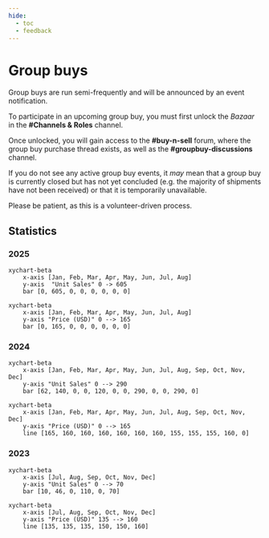 ```yaml
---
hide:
  - toc
  - feedback
---
```


# Group buys

Group buys are run semi-frequently and will be announced by an event notification.

To participate in an upcoming group buy, you must first unlock the *Bazaar* in the __#Channels & Roles__ channel.

Once unlocked, you will gain access to the __#buy-n-sell__ forum, where the group buy purchase thread exists,
as well as the __#groupbuy-discussions__ channel.

If you do not see any active group buy events, it *may* mean that a group buy is currently closed but has not yet concluded
(e.g. the majority of shipments have not been received) or that it is temporarily unavailable.

Please be patient, as this is a volunteer-driven process.

## Statistics

### 2025

``` mermaid
xychart-beta
    x-axis [Jan, Feb, Mar, Apr, May, Jun, Jul, Aug]
    y-axis  "Unit Sales" 0 -> 605
    bar [0, 605, 0, 0, 0, 0, 0, 0]
```

``` mermaid
xychart-beta
    x-axis [Jan, Feb, Mar, Apr, May, Jun, Jul, Aug]
    y-axis "Price (USD)" 0 --> 165
    bar [0, 165, 0, 0, 0, 0, 0, 0]
```

### 2024

``` mermaid
xychart-beta
    x-axis [Jan, Feb, Mar, Apr, May, Jun, Jul, Aug, Sep, Oct, Nov, Dec]
    y-axis "Unit Sales" 0 --> 290
    bar [62, 140, 0, 0, 120, 0, 0, 290, 0, 0, 290, 0]
```

``` mermaid
xychart-beta
    x-axis [Jan, Feb, Mar, Apr, May, Jun, Jul, Aug, Sep, Oct, Nov, Dec]
    y-axis "Price (USD)" 0 --> 165
    line [165, 160, 160, 160, 160, 160, 160, 155, 155, 155, 160, 0]
```

### 2023

``` mermaid
xychart-beta
    x-axis [Jul, Aug, Sep, Oct, Nov, Dec]
    y-axis "Unit Sales" 0 --> 70
    bar [10, 46, 0, 110, 0, 70]
```

``` mermaid
xychart-beta
    x-axis [Jul, Aug, Sep, Oct, Nov, Dec]
    y-axis "Price (USD)" 135 --> 160
    line [135, 135, 135, 150, 150, 160]
```
